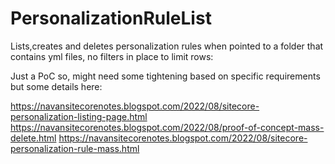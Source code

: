 # PersonalizationRuleList

Lists,creates and deletes personalization rules when pointed to a folder that contains yml files, no filters in place to limit rows:

Just a PoC so, might need some tightening based on specific requirements but some details here:

https://navansitecorenotes.blogspot.com/2022/08/sitecore-personalization-listing-page.html
https://navansitecorenotes.blogspot.com/2022/08/proof-of-concept-mass-delete.html
https://navansitecorenotes.blogspot.com/2022/08/sitecore-personalization-rule-mass.html
